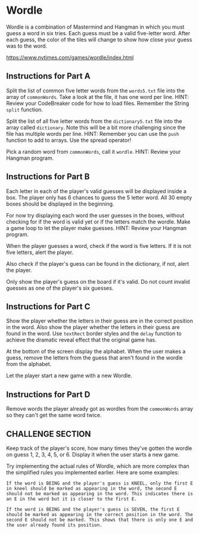 # Wordle

Wordle is a combination of Mastermind and Hangman in which you must guess a word in six tries. Each guess must be a valid five-letter word. After each guess, the color of the tiles will change to show how close your guess was to the word.

https://www.nytimes.com/games/wordle/index.html

## Instructions for Part A

Split the list of common five letter words from the `words5.txt` file into the array of `commonWords`. Take a look at the file, it has one word per line. HINT: Review your CodeBreaker code for how to load files. Remember the String `split` function.

Split the list of all five letter words from the `dictionary5.txt` file into the array called `dictionary`. Note this will be a bit more challenging since the file has multiple words per line. HINT: Remember you can use the `push` function to add to arrays. Use the spread operator!

Pick a random word from `commonWords`, call it `wordle`. HINT: Review your Hangman program.

## Instructions for Part B

Each letter in each of the player's valid guesses will be displayed inside a box. The player only has 6 chances to guess the 5 letter word. All 30 empty boxes should be displayed in the beginning.

For now try displaying each word the user guesses in the boxes, without checking for if the word is valid yet or if the letters match the wordle. Make a game loop to let the player make guesses. HINT: Review your Hangman program.

When the player guesses a word, check if the word is five letters. If it is not five letters, alert the player.

Also check if the player's guess can be found in the dictionary, if not, alert the player.

Only show the player's guess on the board if it's valid. Do not count invalid guesses as one of the player's six guesses.

## Instructions for Part C

Show the player whether the letters in their guess are in the correct position in the word. Also show the player whether the letters in their guess are found in the word. Use `textRect` border styles and the `delay` function to achieve the dramatic reveal effect that the original game has.

At the bottom of the screen display the alphabet. When the user makes a guess, remove the letters from the guess that aren't found in the wordle from the alphabet.

Let the player start a new game with a new Wordle.

## Instructions for Part D

Remove words the player already got as wordles from the `commonWords` array so they can't get the same word twice.

## CHALLENGE SECTION

Keep track of the player's score, how many times they've gotten the wordle on guess 1, 2, 3, 4, 5, or 6. Display it when the user starts a new game.

Try implementing the actual rules of Wordle, which are more complex than the simplified rules you implemented earlier. Here are some examples:

    If the word is BEING and the player's guess is KNEEL, only the first E in kneel should be marked as appearing in the word, the second E should not be marked as appearing in the word. This indicates there is an E in the word but it is closer to the first E.

    If the word is BEING and the player's guess is SEVEN, the first E should be marked as appearing in the correct position in the word. The second E should not be marked. This shows that there is only one E and the user already found its position.
